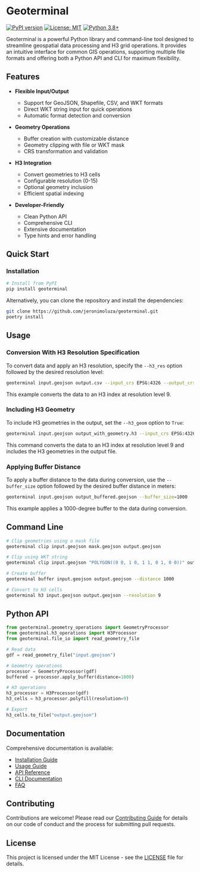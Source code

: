 # Geoterminal

[![PyPI version](https://badge.fury.io/py/geoterminal.svg)](https://badge.fury.io/py/geoterminal)
[![License: MIT](https://img.shields.io/badge/License-MIT-yellow.svg)](https://opensource.org/licenses/MIT)
[![Python 3.8+](https://img.shields.io/badge/python-3.8+-blue.svg)](https://www.python.org/downloads/)

Geoterminal is a powerful Python library and command-line tool designed to streamline geospatial data processing and H3 grid operations. It provides an intuitive interface for common GIS operations, supporting multiple file formats and offering both a Python API and CLI for maximum flexibility.

## Features

- **Flexible Input/Output**
  - Support for GeoJSON, Shapefile, CSV, and WKT formats
  - Direct WKT string input for quick operations
  - Automatic format detection and conversion

- **Geometry Operations**
  - Buffer creation with customizable distance
  - Geometry clipping with file or WKT mask
  - CRS transformation and validation

- **H3 Integration**
  - Convert geometries to H3 cells
  - Configurable resolution (0-15)
  - Optional geometry inclusion
  - Efficient spatial indexing

- **Developer-Friendly**
  - Clean Python API
  - Comprehensive CLI
  - Extensive documentation
  - Type hints and error handling

## Quick Start

### Installation

```bash
# Install from PyPI
pip install geoterminal
```

Alternatively, you can clone the repository and install the dependencies:

```bash
git clone https://github.com/jeronimoluza/geoterminal.git
poetry install
```

## Usage

### Conversion With H3 Resolution Specification

To convert data and apply an H3 resolution, specify the `--h3_res` option followed by the desired resolution level:

```bash
geoterminal input.geojson output.csv --input_crs EPSG:4326 --output_crs EPSG:3857 --h3_res=9
```

This example converts the data to an H3 index at resolution level 9.

### Including H3 Geometry

To include H3 geometries in the output, set the `--h3_geom` option to `True`:

```bash
geoterminal input.geojson output_with_geometry.h3 --input_crs EPSG:4326 --output_crs EPSG:3857 --h3_res=9 --h3_geom=True
```

This command converts the data to an H3 index at resolution level 9 and includes the H3 geometries in the output file.

### Applying Buffer Distance

To apply a buffer distance to the data during conversion, use the `--buffer_size` option followed by the desired buffer distance in meters:

```bash
geoterminal input.geojson output_buffered.geojson --buffer_size=1000
```

This example applies a 1000-degree buffer to the data during conversion.

## Command Line

```bash
# Clip geometries using a mask file
geoterminal clip input.geojson mask.geojson output.geojson

# Clip using WKT string
geoterminal clip input.geojson "POLYGON((0 0, 1 0, 1 1, 0 1, 0 0))" output.geojson

# Create buffer
geoterminal buffer input.geojson output.geojson --distance 1000

# Convert to H3 cells
geoterminal h3 input.geojson output.geojson --resolution 9
```

## Python API

```python
from geoterminal.geometry_operations import GeometryProcessor
from geoterminal.h3_operations import H3Processor
from geoterminal.file_io import read_geometry_file

# Read data
gdf = read_geometry_file("input.geojson")

# Geometry operations
processor = GeometryProcessor(gdf)
buffered = processor.apply_buffer(distance=1000)

# H3 operations
h3_processor = H3Processor(gdf)
h3_cells = h3_processor.polyfill(resolution=9)

# Export
h3_cells.to_file("output.geojson")
```

## Documentation

Comprehensive documentation is available:

- [Installation Guide](docs/installation.md)
- [Usage Guide](docs/usage.md)
- [API Reference](docs/api.md)
- [CLI Documentation](docs/cli.md)
- [FAQ](docs/faq.md)

## Contributing

Contributions are welcome! Please read our [Contributing Guide](CONTRIBUTING.md) for details on our code of conduct and the process for submitting pull requests.

## License

This project is licensed under the MIT License - see the [LICENSE](LICENSE) file for details.
